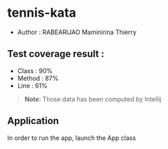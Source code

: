 # tennis-kata

- Author : RABEARIJAO Maminirina Thierry

## Test coverage result : 

- Class : 90%
- Method : 87%
- Line : 61%

> **Note**: Those data has been computed by Intellij

## Application

In order to run the app, launch the App class


